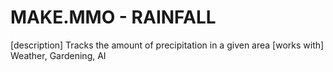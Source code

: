 # MAKE.MMO - RAINFALL

[description]
Tracks the amount of precipitation in a given area
[works with]
Weather, Gardening, AI
